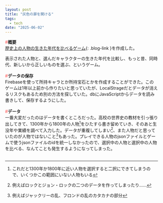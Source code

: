 ```yaml
---
layout: post
title: "灰色の扉を開ける"
tags:
  - tech
date: "2025-06-02"
---
```

**<font color="#ff7f7e">#</font>概要**<br>
[歴史上の人物の生きた年代を比べるゲーム](https://coiluck.moe/history-game/){: .blog-link }を作成した。

<!--more-->

表示された人物と、選んだキャラクターの生きた年代を比較し、もっと昔、同時代、新しいから正しいものを選ぶ、というゲーム。<br>
<br>
**<font color="#ff7f7e">#</font>データの保存**<br>
Firebaseを使って所持キャラとか所持宝石とかを作成することができた。このゲームは1年以上前から作りたいと思っていたが、LocalStrageだとデータが消えるリスクもあるため別の方法を探していた。dbにJavaScriptからデータを読み書きして、保存するようにした。<br>
<br>
**<font color="#ff7f7e">#</font>データ**<br>
一番大変だったのはデータを書くところだった。高校の世界史の教材を引っ張り出してきて、1300年から1800年の人物[^1]をひたすら書き留めていき、そのあと生没年や業績を調べて入力した。データが重複してしまい[^2]、また人物だと思っていたのが人物ではないこと[^3]もあった。プレイできる人物のjsonファイルとゲームで使うjsonファイルのidを統一しなかったので、選択中の人物と選択中の人物を比べる、なんてことも発生するようになってしまった。<br><br>

[^1]: これだと1300年か1800年に近い人物を選択すると二択にできてしまうので、いくつかこの範囲にいない人物もいる
[^2]: 例えばロックとジョン・ロックの二つのデータを作ってしまったり……
[^3]: 例えばジャックリーの乱、フロンドの乱のカタカナの部分